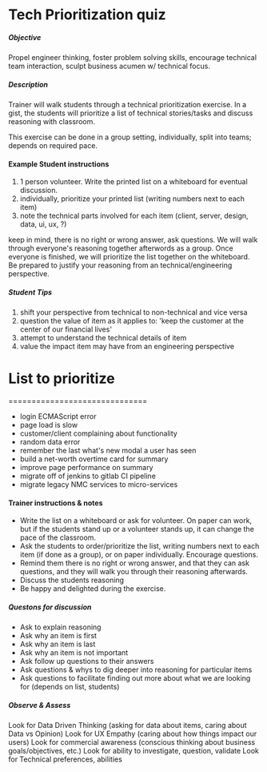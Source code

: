 # Tech Prioritization quiz
##### Objective

Propel engineer thinking, foster problem solving skills, encourage technical team interaction, sculpt business acumen w/ technical focus.

##### Description
Trainer will walk students through a technical prioritization exercise.  In a gist, the students will prioritize a list of technical stories/tasks and discuss reasoning with classroom.

This exercise can be done in a group setting, individually, split into teams; depends on required pace.

#### Example Student instructions
1. 1 person volunteer.  Write the printed list on a whiteboard for eventual discussion.
2. individually, prioritize your printed list (writing numbers next to each item)
3. note the technical parts involved for each item (client, server, design, data, ui, ux, ?)

keep in mind, there is no right or wrong answer, ask questions.  We will walk through everyone's reasoning together afterwords as a group.  Once everyone is finished, we will prioritize the list together on the whiteboard.  Be prepared to justify your reasoning from an technical/engineering perspective.

##### Student Tips
1. shift your perspective from technical to non-technical and vice versa
2. question the value of item as it applies to: 'keep the customer at the center of our financial lives'
3. attempt to understand the technical details of item
4. value the impact item may have from an engineering perspective

# List to prioritize
==============================
- login ECMAScript error
- page load is slow
- customer/client complaining about functionality
- random data error
- remember the last what's new modal a user has seen
- build a net-worth overtime card for summary
- improve page performance on summary
- migrate off of jenkins to gitlab CI pipeline
- migrate legacy NMC services to micro-services

#### Trainer instructions & notes
- Write the list on a whiteboard or ask for volunteer.  On paper can work, but if the students stand up or a volunteer stands up, it can change the pace of the classroom.
- Ask the students to order/prioritize the list, writing numbers next to each item (if done as a group), or on paper individually.  Encourage questions.
- Remind them there is no right or wrong answer, and that they can ask questions, and they will walk you through their reasoning afterwards.
- Discuss the students reasoning
- Be happy and delighted during the exercise.

##### Questons for discussion
- Ask to explain reasoning
- Ask why an item is first
- Ask why an item is last
- Ask why an item is not important
- Ask follow up questions to their answers
- Ask questions & whys to dig deeper into reasoning for particular items
- Ask questions to facilitate finding out more about what we are looking for (depends on list, students)

##### Observe & Assess
Look for Data Driven Thinking (asking for data about items, caring about Data vs Opinion)
Look for UX Empathy (caring about how things impact our users)
Look for commercial awareness (conscious thinking about business goals/objectives, etc.)
Look for ability to investigate, question, validate
Look for Technical preferences, abilities
